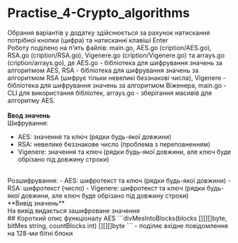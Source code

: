 # Practise_4-Crypto_algorithms
Обрання варіантів у додатку здійснюється за рахунок натискання потрібної кнопки (цифра) та натисканні клавіші Enter</br>
Роботу поділено на п'ять файлів: main.go, AES.go (cription/AES.go), RSA.go (cription/RSA.go), Vigenere.go (cription/Vigenere.go) та arrays.go (cription/arrays.go), де AES.go - бібліотека для 
шифрування значень за алгоритмом AES, RSA - бібліотека для шифрування значень за алгоритмом RSA (шифрує тільки невеликі беззнакові числа), Vigenere - бібліотека 
для шифрування значень за алгоритмом Віженера, main.go - CLI для використання бібліотек, arrays.go - зберігання масивів для алгоритму AES.<br/>
<br/>
**Ввод значень**<br/>
Шифрування:
  - AES: значення та ключ (рядки будь-якої довжини)
  - RSA: невелике беззнакове число (проблема з переповненням)
  - Vigenere: значення та ключ (рядки будь-якої довжини, але ключ буде обрізано під довжину строки)
<br/>
Розшифрування:
  - AES: шифротекст та ключ (рядки будь-якої довжини)
  - RSA: шифротекст (число)
  - Vigenere: шифротекст та ключ (рядки будь-якої довжини, але ключ буде обрізано під довжину строки)
<br/>
**Вивід значень**<br/>
На вивід видається зашифроване значення
<br/>
## Короткий опис функціоналу AES
```divMesIntoBlocks(blocks [][][]byte, bitMes string, countBlocks int) [][][]byte ``` - поділяє вхідне повідомлення на 128-ми бітні блоки<br/>
